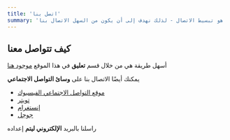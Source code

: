```yaml
---
title: 'اتصل بنا'
summary: 'هدفنا هو تبسيط الاتصال - لذلك نهدف إلى أن يكون من السهل الاتصال بنا!'
---
```


## كيف تتواصل معنا

أسهل طريقة هي من خلال قسم **تعليق** في هذا الموقع [موجود هنا](/feedback)

يمكنك أيضًا الاتصال بنا على **وسائ التواصل الاجتماعي**

- [موقع التواصل الاجتماعي الفيسبوك](/)
- [تويتر](/)
- [إنستغرام](/)
- [جوجل](/)

راسلنا بالبريد **الإلكتروني ليتم** إعداده
